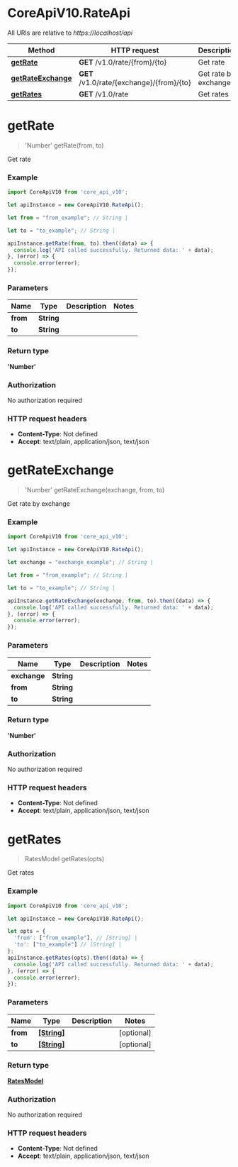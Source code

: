 # CoreApiV10.RateApi

All URIs are relative to *https://localhost/api*

Method | HTTP request | Description
------------- | ------------- | -------------
[**getRate**](RateApi.md#getRate) | **GET** /v1.0/rate/{from}/{to} | Get rate
[**getRateExchange**](RateApi.md#getRateExchange) | **GET** /v1.0/rate/{exchange}/{from}/{to} | Get rate by exchange
[**getRates**](RateApi.md#getRates) | **GET** /v1.0/rate | Get rates


<a name="getRate"></a>
# **getRate**
> &#39;Number&#39; getRate(from, to)

Get rate

### Example
```javascript
import CoreApiV10 from 'core_api_v10';

let apiInstance = new CoreApiV10.RateApi();

let from = "from_example"; // String | 

let to = "to_example"; // String | 

apiInstance.getRate(from, to).then((data) => {
  console.log('API called successfully. Returned data: ' + data);
}, (error) => {
  console.error(error);
});

```

### Parameters

Name | Type | Description  | Notes
------------- | ------------- | ------------- | -------------
 **from** | **String**|  | 
 **to** | **String**|  | 

### Return type

**&#39;Number&#39;**

### Authorization

No authorization required

### HTTP request headers

 - **Content-Type**: Not defined
 - **Accept**: text/plain, application/json, text/json

<a name="getRateExchange"></a>
# **getRateExchange**
> &#39;Number&#39; getRateExchange(exchange, from, to)

Get rate by exchange

### Example
```javascript
import CoreApiV10 from 'core_api_v10';

let apiInstance = new CoreApiV10.RateApi();

let exchange = "exchange_example"; // String | 

let from = "from_example"; // String | 

let to = "to_example"; // String | 

apiInstance.getRateExchange(exchange, from, to).then((data) => {
  console.log('API called successfully. Returned data: ' + data);
}, (error) => {
  console.error(error);
});

```

### Parameters

Name | Type | Description  | Notes
------------- | ------------- | ------------- | -------------
 **exchange** | **String**|  | 
 **from** | **String**|  | 
 **to** | **String**|  | 

### Return type

**&#39;Number&#39;**

### Authorization

No authorization required

### HTTP request headers

 - **Content-Type**: Not defined
 - **Accept**: text/plain, application/json, text/json

<a name="getRates"></a>
# **getRates**
> RatesModel getRates(opts)

Get rates

### Example
```javascript
import CoreApiV10 from 'core_api_v10';

let apiInstance = new CoreApiV10.RateApi();

let opts = { 
  'from': ["from_example"], // [String] | 
  'to': ["to_example"] // [String] | 
};
apiInstance.getRates(opts).then((data) => {
  console.log('API called successfully. Returned data: ' + data);
}, (error) => {
  console.error(error);
});

```

### Parameters

Name | Type | Description  | Notes
------------- | ------------- | ------------- | -------------
 **from** | [**[String]**](String.md)|  | [optional] 
 **to** | [**[String]**](String.md)|  | [optional] 

### Return type

[**RatesModel**](RatesModel.md)

### Authorization

No authorization required

### HTTP request headers

 - **Content-Type**: Not defined
 - **Accept**: text/plain, application/json, text/json

